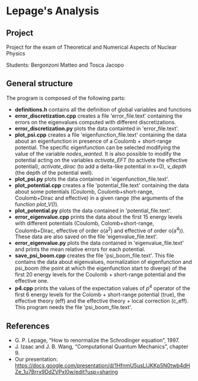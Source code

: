 # Lepage's Analysis

## Project

Project for the exam of Theoretical and Numerical Aspects of Nuclear Physics

Students: Bergonzoni Matteo and Tosca Jacopo

## General structure

The program is composed of the following parts:

- **definitions.h** contains all the definition of global variables and functions
- **error_discretization.cpp** creates a file 'error_file.text' containing the errors on the eigenvalues computed with different discretizations.
- **error_discretization.py** plots the data containted in 'error_file.text'.
- **plot_psi.cpp** creates a file 'eigenfunction_file.text' containing the data about an eigenfunction in presence of a Coulomb + short-range potential. The specific eigenfunction can be selected modifying the value of the variable *nodes_wanted*. It is also possible to modify the potential acting on the variables *activate_EFT* (to activete the effective potential), *activate_dirac* (to add a delta-like potential in x=0), *v_depth* (the depth of the potential well).
- **plot_psi.py** plots the data contained in 'eigenfunction_file.text'.
- **plot_potential.cpp** creates a file 'potential_file.text' containing the data about some potentials (Coulomb, Coulomb+short-range, Coulomb+Dirac and effective) in a given range (the arguments of the function *plot_V()*).
- **plot_potential.py** plots the data contained in 'potential_file.text'.
- **error_eigenvalue.cpp** prints the data about the first 15 energy levels with different potentials (Coulomb, Colomb+short-range, Coulomb+Dirac, effective of order o(a<sup>2</sup>) and effective of order o(a<sup>4</sup>)). These data are also saved on the file 'eigenvalue_file.text'.
- **error_eigenvalue.py** plots the data contained in 'eigenvalue_file.text' and prints the mean relative errors for each potential.
- **save_psi_boom.cpp** creates the file 'psi_boom_file.text'. This file contains the data about eigenvalues, normalization of eigenfunction and psi_boom (the point at which the eigenfunction start to diverge) of the first 20 energy levels for the Coulomb + short-range potential and the effective one.
- **p4.cpp** prints the values of the expectation values of $p^4$ operator of the first 6 energy levels for the Colomb + short-range potential (true), the effective theory (eff) and the effective theory + local correction (c_eff). This program needs the file 'psi_boom_file.text'.

## References
- G. P. Lepage, “How to renormalize the Schrodinger equation”, 1997.
- J. Izaac and J. B. Wang, “Computational Quantum Mechanics”, chapter 9.
- Our presentation: https://docs.google.com/presentation/d/1HfnmU5usLlJKKp5N0twb4dHZe_1u7Brrx9DdZVPxI0w/edit?usp=sharing

